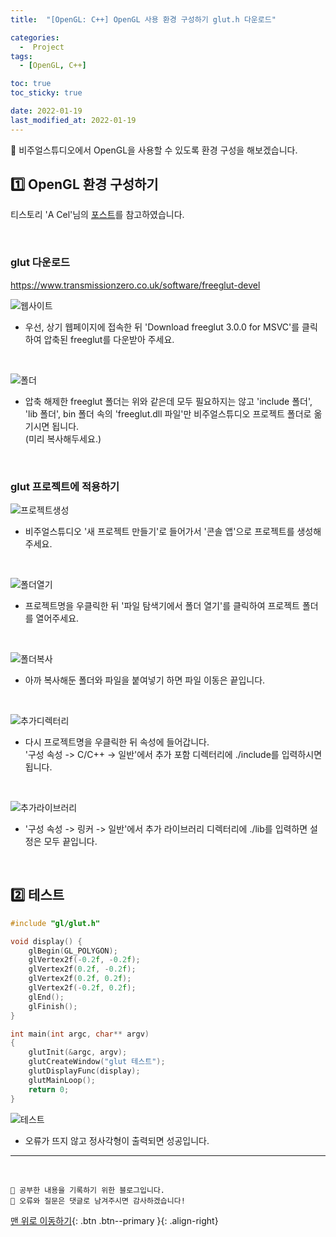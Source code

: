 ```yaml
---
title:  "[OpenGL: C++] OpenGL 사용 환경 구성하기 glut.h 다운로드" 

categories:
  -  Project 
tags:
  - [OpenGL, C++]

toc: true
toc_sticky: true

date: 2022-01-19
last_modified_at: 2022-01-19
---
```


🔔 비주얼스튜디오에서 OpenGL을 사용할 수 있도록 환경 구성을 해보겠습니다.

## 1️⃣ OpenGL 환경 구성하기 

티스토리 'A Cel'님의 [포스트]를 참고하였습니다.  

[포스트]: https://lynmp.com

<br>

### glut 다운로드  
<https://www.transmissionzero.co.uk/software/freeglut-devel>


![웹사이트](https://user-images.githubusercontent.com/45157347/150063775-1d659567-5c74-4cfe-8461-2d08c55f4aa0.JPG)

* 우선, 상기 웹페이지에 접속한 뒤 'Download freeglut 3.0.0 for MSVC'를 클릭하여 압축된 freeglut를 다운받아 주세요.

<br>

![폴더](https://user-images.githubusercontent.com/45157347/150064203-a338b25f-8708-44ec-9d60-05dbad23115a.JPG)

* 압축 해제한 freeglut 폴더는 위와 같은데 모두 필요하지는 않고 'include 폴더', 'lib 폴더', bin 폴더 속의 'freeglut.dll 파일'만 비주얼스튜디오 프로젝트 폴더로 옮기시면 됩니다.  
(미리 복사해두세요.)

<br>

### glut 프로젝트에 적용하기

![프로젝트생성](https://user-images.githubusercontent.com/45157347/150065466-9f8ecefa-a8bd-4237-9a01-73a641e6d7f8.JPG)

* 비주얼스튜디오 '새 프로젝트 만들기'로 들어가서 '콘솔 앱'으로 프로젝트를 생성해 주세요.

<br>

![폴더열기](https://user-images.githubusercontent.com/45157347/150065832-0cef96a6-5d69-48f2-85a6-23c18c41b4fa.JPG)

* 프로젝트명을 우클릭한 뒤 '파일 탐색기에서 폴더 열기'를 클릭하여 프로젝트 폴더를 열어주세요.

<br>

![폴더복사](https://user-images.githubusercontent.com/45157347/150066044-c01eab59-1e83-4eb1-8640-b4a9ec40889f.JPG)
 
* 아까 복사해둔 폴더와 파일을 붙여넣기 하면 파일 이동은 끝입니다.

<br>

![추가디렉터리](https://user-images.githubusercontent.com/45157347/150066315-f86194d3-7798-4482-bee5-7b6ed40ff6d9.JPG)

* 다시 프로젝트명을 우클릭한 뒤 속성에 들어갑니다.  
'구성 속성 -> C/C++ -> 일반'에서 추가 포함 디렉터리에 ./include를 입력하시면 됩니다.

<br>

![추가라이브러리](https://user-images.githubusercontent.com/45157347/150066721-eff9608e-aa3f-4825-b36a-292e5c68ee23.JPG)

* '구성 속성 -> 링커 -> 일반'에서 추가 라이브러리 디렉터리에 ./lib를 입력하면 설정은 모두 끝입니다.

<br>

## 2️⃣ 테스트

```cpp
#include "gl/glut.h"

void display() {
    glBegin(GL_POLYGON);
    glVertex2f(-0.2f, -0.2f);
    glVertex2f(0.2f, -0.2f);
    glVertex2f(0.2f, 0.2f);
    glVertex2f(-0.2f, 0.2f);
    glEnd();
    glFinish();
}

int main(int argc, char** argv)
{
    glutInit(&argc, argv);
    glutCreateWindow("glut 테스트");
    glutDisplayFunc(display);
    glutMainLoop();
    return 0;
}
```

![테스트](https://user-images.githubusercontent.com/45157347/150067481-275d1439-6488-4175-bb85-3f8cba98643f.JPG)

* 오류가 뜨지 않고 정사각형이 출력되면 성공입니다.


***
<br>

    💾 공부한 내용을 기록하기 위한 블로그입니다.
    📄 오류와 질문은 댓글로 남겨주시면 감사하겠습니다!

[맨 위로 이동하기](#){: .btn .btn--primary }{: .align-right}